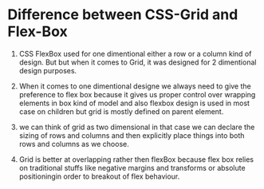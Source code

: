 # Difference between CSS-Grid and Flex-Box

1. CSS FlexBox used for one dimentional either a row or a column kind of design. But but when it comes to Grid, it was designed for 2 dimentional design purposes.

2. When it comes to one dimentional designe we always need to give the preference to flex box because it gives us proper control over wrapping elements in box kind of model and also flexbox design is used in most case on children but grid is mostly defined on parent element.

3. we can think of grid as two dimensional in that case we can declare the sizing of rows and columns and then explicitly place things into both rows and columns as we choose.

4. Grid is better at overlapping rather then flexBox because flex box relies on traditional stuffs like negative margins and transforms or absolute positioningin order to breakout of flex behaviour.
